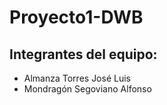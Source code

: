 # Proyecto1-DWB
## Integrantes del equipo:
- Almanza Torres José Luis
- Mondragón Segoviano Alfonso 
